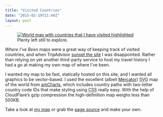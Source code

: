 ```yaml
---
title: "Visited Countries"
date: "2015-02-19T21:40Z"
layout: post
---
```


<figure>
    <a href="/projects/visited-countries/">
        <img src="/images/visited-countries-large.png" srcset="/images/visited-countries-medium.png 1x, /images/visited-countries-large.png 2x" alt="World map with countries that I have visited highlighted">
    </a>
    <figcaption>Plenty left still to explore.</figcaption>
</figure>

*Where I’ve Been* maps were a great way of keeping track of visited countries, and when TripAdvisor [sunset the site](http://www.whereivebeen.com) I was disappointed. Rather than relying on yet another third-party service to host my travel history I had a go at making my own map of where I’ve been.

I wanted my map to be fast, statically hosted on this site, and I wanted all graphics to be vector-based. I used the excellent (albeit [Mercator](http://en.wikipedia.org/wiki/Mercator_projection)) <abbr title="Scalable Vector Graphic">SVG</abbr> map of the world from [amCharts](http://www.amcharts.com/svg-maps), which includes country paths with two-letter country code IDs that make styling using <abbr title="Cascading Stylesheet">CSS</abbr> really easy. With the help of CloudFlare’s gzip compression the high-definition map weighs less than 500KB.

Take a look at [my map](/projects/visited-countries/) or grab the [page source](https://raw.githubusercontent.com/danleech/danleech.com/gh-pages/projects/visited-countries/index.html) and make your own.